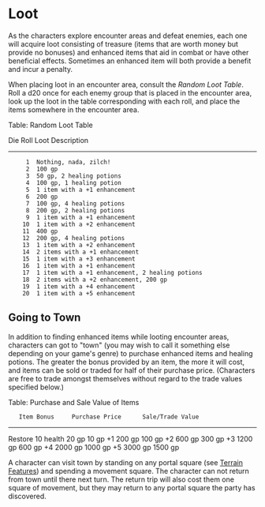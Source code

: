 # Loot #

As the characters explore encounter areas and defeat enemies, each one 
will acquire loot consisting of treasure (items that are worth money but 
provide no bonuses) and enhanced items that aid in combat or have other 
beneficial effects. Sometimes an enhanced item will both provide a 
benefit and incur a penalty.

When placing loot in an encounter area, consult the *Random Loot Table*. 
Roll a d20 once for each enemy group that is placed in the encounter 
area, look up the loot in the table corresponding with each roll, and 
place the items somewhere in the encounter area.

Table: Random Loot Table

  Die Roll  Loot Description
----------  -----------------------------------------------
         1  Nothing, nada, zilch!
         2  100 gp
         3  50 gp, 2 healing potions
         4  100 gp, 1 healing potion
         5  1 item with a +1 enhancement
         6  200 gp
         7  100 gp, 4 healing potions
         8  200 gp, 2 healing potions
         9  1 item with a +1 enhancement
        10  1 item with a +2 enhancement
        11  400 gp
        12  200 gp, 4 healing potions
        13  1 item with a +2 enhancement
        14  2 items with a +1 enhancement
        15  1 item with a +3 enhancement
        16  1 item with a +1 enhancement
        17  1 item with a +1 enhancement, 2 healing potions
        18  2 items with a +2 enhancement, 200 gp
        19  1 item with a +4 enhancement
        20  1 item with a +5 enhancement

## Going to Town ##

In addition to finding enhanced items while looting encounter areas, 
characters can got to "town" (you may wish to call it something else 
depending on your game's genre) to purchase enhanced items and healing 
potions. The greater the bonus provided by an item, the more it will 
cost, and items can be sold or traded for half of their purchase price. 
(Characters are free to trade amongst themselves without regard to the 
trade values specified below.)

Table: Purchase and Sale Value of Items

       Item Bonus     Purchase Price      Sale/Trade Value
-----------------   ----------------    ------------------
Restore 10 health              20 gp                 10 gp
               +1             200 gp                100 gp
               +2             600 gp                300 gp
               +3            1200 gp                600 gp
               +4            2000 gp               1000 gp
               +5            3000 gp               1500 gp

A character can visit town by standing on any portal square (see 
[Terrain Features](#terrain-features)) and spending a movement square. 
The character can not return from town until there next turn. The return 
trip will also cost them one square of movement, but they may return to 
any portal square the party has discovered.
